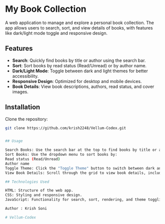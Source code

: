 # My Book Collection

A web application to manage and explore a personal book collection. The app allows users to search, sort, and view details of books, with features like dark/light mode toggle and responsive design.

## Features

- **Search**: Quickly find books by title or author using the search bar.
- **Sort**: Sort books by read status (Read/Unread) or by author name.
- **Dark/Light Mode**: Toggle between dark and light themes for better accessibility.
- **Responsive Design**: Optimized for desktop and mobile devices.
- **Book Details**: View book descriptions, authors, read status, and cover images.

## Installation

Clone the repository:
   ```bash
   git clone https://github.com/krish2248/Vellum-Codex.git


## Usage

Search Books: Use the search bar at the top to find books by title or author.
Sort Books: Use the dropdown menu to sort books by:
Read status (Read/Unread)
Author name
Toggle Theme: Click the "Toggle Theme" button to switch between dark and light modes.
View Book Details: Scroll through the grid to view book details, including the cover image, title, author, description, and read status.

## Technologies Used

HTML: Structure of the web app.
CSS: Styling and responsive design.
JavaScript: Functionality for search, sort, rendering, and theme toggling.

Author : Krish Soni

#   V e l l u m - C o d e x  
 